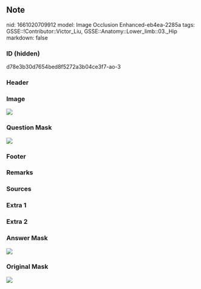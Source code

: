 ## Note
nid: 1661020709912
model: Image Occlusion Enhanced-eb4ea-2285a
tags: GSSE::!Contributor::Victor_Liu, GSSE::Anatomy::Lower_limb::03._Hip
markdown: false

### ID (hidden)
d78e3b30d7654bed8f5272a3b04ce3f7-ao-3

### Header


### Image
<img src="tmp0kaq5ki1.png">

### Question Mask
<img src="d78e3b30d7654bed8f5272a3b04ce3f7-ao-3-Q.svg">

### Footer


### Remarks


### Sources


### Extra 1


### Extra 2


### Answer Mask
<img src="d78e3b30d7654bed8f5272a3b04ce3f7-ao-3-A.svg">

### Original Mask
<img src="d78e3b30d7654bed8f5272a3b04ce3f7-ao-O.svg">
